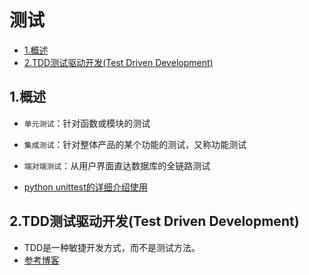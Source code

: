 # 测试

<!-- vim-markdown-toc Marked -->

* [1.概述](#1.概述)
* [2.TDD测试驱动开发(Test Driven Development)](#2.tdd测试驱动开发(test-driven-development))

<!-- vim-markdown-toc -->

## 1.概述

- `单元测试`：针对函数或模块的测试
- `集成测试`：针对整体产品的某个功能的测试，又称功能测试
- `端对端测试`：从用户界面直达数据库的全链路测试

- [python unittest的详细介绍使用](http://c.biancheng.net/view/2679.html)

## 2.TDD测试驱动开发(Test Driven Development)

- TDD是一种敏捷开发方式，而不是测试方法。
- [参考博客](https://blog.csdn.net/weixin_41845533/article/details/81232812)

